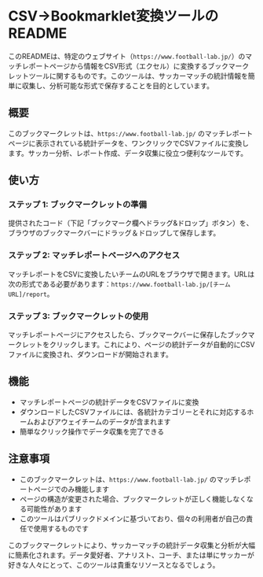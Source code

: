# CSV→Bookmarklet変換ツールのREADME

このREADMEは、特定のウェブサイト（`https://www.football-lab.jp/`）のマッチレポートページから情報をCSV形式（エクセル）に変換するブックマークレットツールに関するものです。このツールは、サッカーマッチの統計情報を簡単に収集し、分析可能な形式で保存することを目的としています。

## 概要
このブックマークレットは、`https://www.football-lab.jp/` のマッチレポートページに表示されている統計データを、ワンクリックでCSVファイルに変換します。サッカー分析、レポート作成、データ収集に役立つ便利なツールです。

## 使い方

### ステップ 1: ブックマークレットの準備
提供されたコード（下記「ブックマーク欄へドラッグ&ドロップ」ボタン）を、ブラウザのブックマークバーにドラッグ＆ドロップして保存します。

### ステップ 2: マッチレポートページへのアクセス
マッチレポートをCSVに変換したいチームのURLをブラウザで開きます。URLは次の形式である必要があります：`https://www.football-lab.jp/[チームURL]/report`。

### ステップ 3: ブックマークレットの使用
マッチレポートページにアクセスしたら、ブックマークバーに保存したブックマークレットをクリックします。これにより、ページの統計データが自動的にCSVファイルに変換され、ダウンロードが開始されます。

## 機能
- マッチレポートページの統計データをCSVファイルに変換
- ダウンロードしたCSVファイルには、各統計カテゴリーとそれに対応するホームおよびアウェイチームのデータが含まれます
- 簡単なクリック操作でデータ収集を完了できる

## 注意事項
- このブックマークレットは、`https://www.football-lab.jp/` のマッチレポートページでのみ機能します
- ページの構造が変更された場合、ブックマークレットが正しく機能しなくなる可能性があります
- このツールはパブリックドメインに基づいており、個々の利用者が自己の責任で使用するものです

このブックマークレットにより、サッカーマッチの統計データ収集と分析が大幅に簡素化されます。データ愛好者、アナリスト、コーチ、または単にサッカーが好きな人々にとって、このツールは貴重なリソースとなるでしょう。
